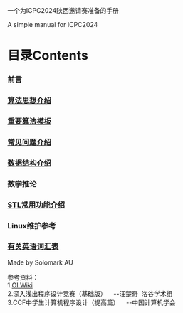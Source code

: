 一个为ICPC2024陕西邀请赛准备的手册

A simple manual for ICPC2024
# 目录Contents
### 前言
### [算法思想介绍](Algorithm.md)
### [重要算法模板](Template.md)
### [常见问题介绍](Problems.md)
### [数据结构介绍](Data_Structure.md)
### 数学推论
### [STL常用功能介绍](STL.md)
### Linux维护参考
### [有关英语词汇表](English_Words.md)

Made by Solomark AU

参考资料：  
1.[OI Wiki](https://oi-wiki.org/)  
2.深入浅出程序设计竞赛（基础版）&nbsp;&nbsp;&nbsp;&nbsp;--汪楚奇&nbsp;&nbsp;洛谷学术组  
3.CCF中学生计算机程序设计（提高篇）&nbsp;&nbsp;&nbsp;&nbsp;--中国计算机学会